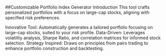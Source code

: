 ##Customizable Portfolio Index Generator
Introduction
This tool crafts personalized portfolios with a focus on large-cap stocks, aligning with specified risk preferences. 

Innovative Tool: Automatically generates a tailored portfolio focusing on large-cap stocks, suited to your risk profile.
Data-Driven: Leverages volatility analysis, Sharpe Ratio, and correlation matrices for informed stock selection.
Strategy Inspired: Draws on principles from pairs trading to enhance portfolio construction and backtesting.
